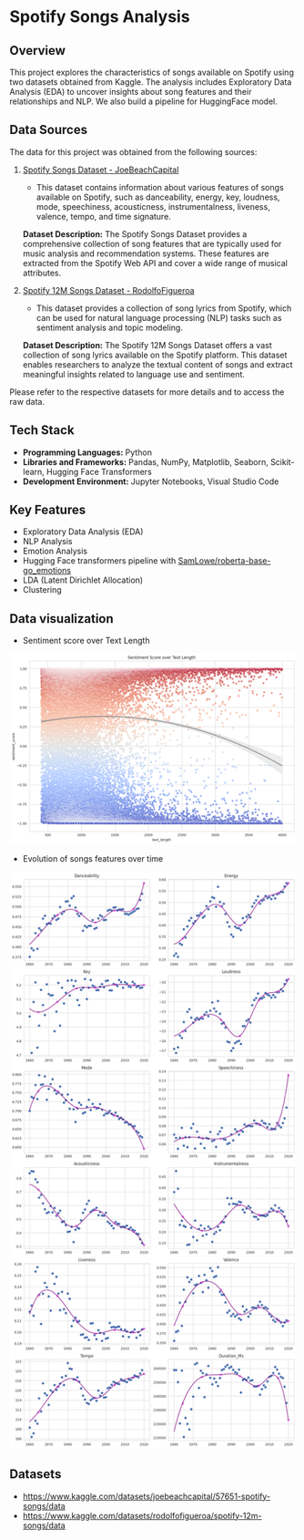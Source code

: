 # Spotify Songs Analysis

## Overview

This project explores the characteristics of songs available on Spotify using two datasets obtained from Kaggle. The analysis includes Exploratory Data Analysis (EDA) to uncover insights about song features and their relationships and NLP. We also build a pipeline for HuggingFace model.

## Data Sources

The data for this project was obtained from the following sources:

1. [Spotify Songs Dataset - JoeBeachCapital](https://www.kaggle.com/datasets/joebeachcapital/57651-spotify-songs/data)
   - This dataset contains information about various features of songs available on Spotify, such as danceability, energy, key, loudness, mode, speechiness, acousticness, instrumentalness, liveness, valence, tempo, and time signature.

   **Dataset Description:**
   The Spotify Songs Dataset provides a comprehensive collection of song features that are typically used for music analysis and recommendation systems. These features are extracted from the Spotify Web API and cover a wide range of musical attributes.

2. [Spotify 12M Songs Dataset - RodolfoFigueroa](https://www.kaggle.com/datasets/rodolfofigueroa/spotify-12m-songs/data)
   - This dataset provides a collection of song lyrics from Spotify, which can be used for natural language processing (NLP) tasks such as sentiment analysis and topic modeling.

   **Dataset Description:**
   The Spotify 12M Songs Dataset offers a vast collection of song lyrics available on the Spotify platform. This dataset enables researchers to analyze the textual content of songs and extract meaningful insights related to language use and sentiment.

Please refer to the respective datasets for more details and to access the raw data.

## Tech Stack

- **Programming Languages:** Python
- **Libraries and Frameworks:** Pandas, NumPy, Matplotlib, Seaborn, Scikit-learn, Hugging Face Transformers
- **Development Environment:** Jupyter Notebooks, Visual Studio Code

## Key Features

- Exploratory Data Analysis (EDA)
- NLP Analysis
- Emotion Analysis
- Hugging Face transformers pipeline with [SamLowe/roberta-base-go_emotions](https://huggingface.co/SamLowe/roberta-base-go_emotions)
- LDA (Latent Dirichlet Allocation)
- Clustering

## Data visualization

- Sentiment score over Text Length

![Sentiment over text length](imgs/sentiment_score_text_lenght.png)


- Evolution of songs features over time

![Evolution of songs features over time](imgs/evolution_songs_features_time.png)


## Datasets

- https://www.kaggle.com/datasets/joebeachcapital/57651-spotify-songs/data
- https://www.kaggle.com/datasets/rodolfofigueroa/spotify-12m-songs/data


